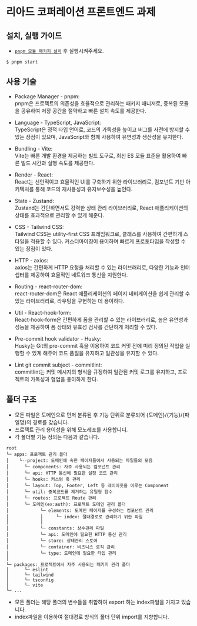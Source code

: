 # 리아드 코퍼레이션 프론트엔드 과제

## 설치, 실행 가이드
- [`pnpm 모듈 패키지 설치`](https://pnpm.io/installation) 후 실행시켜주세요.

```bash 
$ pnpm start
```

## 사용 기술

- Package Manager - pnpm:</br>
pnpm은 프로젝트의 의존성을 효율적으로 관리하는 패키지 매니저로, 중복된 모듈을 공유하여 저장 공간을 절약하고 빠른 설치 속도를 제공한다.

- Language - TypeScript, JavaScript:</br>
TypeScript은 정적 타입 언어로, 코드의 가독성을 높이고 버그를 사전에 방지할 수 있는 장점이 있으며, JavaScript와 함께 사용하여 유연성과 생산성을 유지한다.

- Bundling - Vite:</br>
Vite는 빠른 개발 환경을 제공하는 빌드 도구로, 최신 ES 모듈 표준을 활용하여 빠른 빌드 시간과 실행 속도를 제공한다.

- Render - React:</br>
React는 선언적이고 효율적인 UI를 구축하기 위한 라이브러리로, 컴포넌트 기반 아키텍처를 통해 코드의 재사용성과 유지보수성을 높인다.

- State - Zustand:</br>
Zustand는 간단하면서도 강력한 상태 관리 라이브러리로, React 애플리케이션의 상태를 효과적으로 관리할 수 있게 해준다.

- CSS - Tailwind CSS:</br>
Tailwind CSS는 utility-first CSS 프레임워크로, 클래스를 사용하여 간편하게 스타일을 적용할 수 있다. 
커스터마이징이 용이하며 빠르게 프로토타입을 작성할 수 있는 장점이 있다. 

- HTTP - axios:</br>
axios는 간편하게 HTTP 요청을 처리할 수 있는 라이브러리로, 다양한 기능과 인터셉터를 제공하여 효율적인 네트워크 통신을 지원한다.

- Routing - react-router-dom:</br>
react-router-dom은 React 애플리케이션의 페이지 네비게이션을 쉽게 관리할 수 있는 라이브러리로, 라우팅을 구현하는 데 용이하다.

- Util - React-hook-form:</br>
React-hook-form은 간편하게 폼을 관리할 수 있는 라이브러리로, 높은 유연성과 성능을 제공하여 폼 상태와 유효성 검사를 간단하게 처리할 수 있다.

- Pre-commit hook validator - Husky:</br>
Husky는 Git의 pre-commit 훅을 이용하여 코드 커밋 전에 미리 정의된 작업을 실행할 수 있게 해주어 코드 품질을 유지하고 일관성을 유지할 수 있다.

- Lint git commit subject - commitlint:</br>
commitlint는 커밋 메시지의 형식을 규정하여 일관된 커밋 로그를 유지하고, 프로젝트의 가독성과 협업을 용이하게 한다.


## 폴더 구조

- 모든 파일은 도메인으로 먼저 분류된 후 기능 단위로 분류되어 {도메인}/{기능}/{파일명}의 경로를 갖습니다.
- 프로젝트 관리 용이성을 위해 모노레포를 사용합니디.
- 각 폴더별 기능 정의는 다음과 같습니다.

```
root
└─ apps: 프로젝트 관리 폴더
│    └--project: 도메인에 속한 페이지들에서 사용되는 파일들의 모음
│      └─ components: 자주 사용되는 컴포넌트 관리
│      └─ api: HTTP 통신에 필요한 설정 코드 관리
│      └─ hooks: 커스텀 훅 관리
│      └─ layout: Top, Footer, Left 등 레이아웃을 이루는 Component
│      └─ util: 중복코드를 제거하는 유틸형 함수
│      └─ routes: 프로젝트 Route 관리
│      └─ 도메인(ex:auth): 프로젝트 도메인 관리 폴더
│            └─ elements: 도메인 페이지를 구성하는 컴포넌트 관리    
│            │     └─ index: 절대경로로 관리하기 위한 파일
│            │ 
│            └─ constants: 상수관리 파일
│            └─ api: 도메인에 필요한 HTTP 통신 관리
│            └─ store: 상태관리 스토어
│            └─ container: 비즈니스 로직 관리   
│            └─ type: 도메인에 필요한 타입 관리
│
└─ packages: 프로젝트에서 자주 사용되는 패키지 관리 폴더
│      └─ eslint
│      └─ tailwind
│      └─ tsconfig
│      └─ vite
└─ ...
```

- 모든 폴더는 해당 폴더의 변수들을 취합하여 export 하는 index파일을 가지고 있습니다.
- index파일을 이용하여 절대경로 방식의 폴더 단위 import를 지향합니다.
